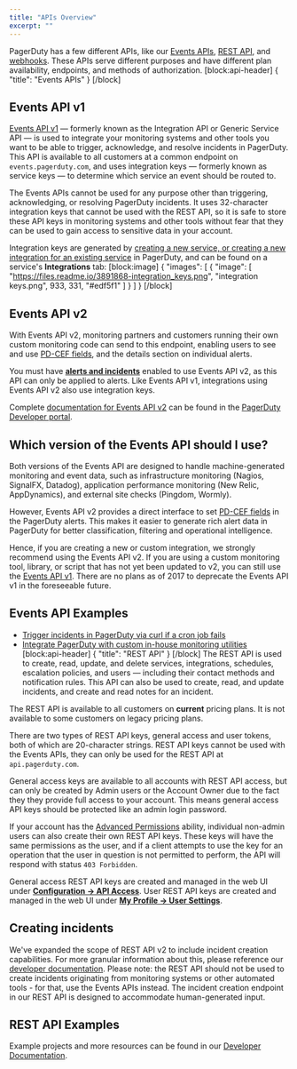 ```yaml
---
title: "APIs Overview"
excerpt: ""
---
```

PagerDuty has a few different APIs, like our [Events APIs](#events-apis), [REST API](#rest-api), and [webhooks](https://v2.developer.pagerduty.com/docs/webhooks-v2-overview). These APIs serve different purposes and have different plan availability, endpoints, and methods of authorization.
[block:api-header]
{
  "title": "Events APIs"
}
[/block]
## Events API v1

[Events API v1](https://v2.developer.pagerduty.com/docs/events-api) — formerly known as the Integration API or Generic Service API — is used to integrate your monitoring systems and other tools you want to be able to trigger, acknowledge, and resolve incidents in PagerDuty. This API is available to all customers at a common endpoint on `events.pagerduty.com`, and uses integration keys — formerly known as service keys — to determine which service an event should be routed to.

The Events APIs cannot be used for any purpose other than triggering, acknowledging, or resolving PagerDuty incidents. It uses 32-character integration keys that cannot be used with the REST API, so it is safe to store these API keys in monitoring systems and other tools without fear that they can be used to gain access to sensitive data in your account.

Integration keys are generated by [creating a new service, or creating a new integration for an existing service](doc:services-and-integrations) in PagerDuty, and can be found on a service's **Integrations** tab:
[block:image]
{
  "images": [
    {
      "image": [
        "https://files.readme.io/3891868-integration_keys.png",
        "integration keys.png",
        933,
        331,
        "#edf5f1"
      ]
    }
  ]
}
[/block]
## Events API v2

With Events API v2, monitoring partners and customers running their own custom monitoring code can send to this endpoint, enabling users to see and use [PD-CEF fields](doc:event-management-tools#section-infrastructure-health-application), and the details section on individual alerts.

You must have [**alerts and incidents**](doc:alerts#section-enabling-alerts) enabled to use Events API v2, as this API can only be applied to alerts. Like Events API v1, integrations using Events API v2 also use integration keys.

Complete [documentation for Events API v2](https://v2.developer.pagerduty.com/docs/events-api-v2) can be found in the [PagerDuty Developer portal](https://v2.developer.pagerduty.com/).

## Which version of the Events API should I use?
Both versions of the Events API are designed to handle machine-generated monitoring and event data, such as infrastructure monitoring (Nagios, SignalFX, Datadog), application performance monitoring (New Relic, AppDynamics), and external site checks (Pingdom, Wormly).

However, Events API v2 provides a direct interface to set [PD-CEF fields](doc:formatting-incidents#section-pagerduty-common-event-format-pd-cef) in the PagerDuty alerts. This makes it easier to generate rich alert data in PagerDuty for better classification, filtering and operational intelligence.

Hence, if you are creating a new or custom integration, we strongly recommend using the Events API v2. If you are using a custom monitoring tool, library, or script that has not yet been updated to v2, you can still use the [Events API v1](https://v2.developer.pagerduty.com/docs/events-api). There are no plans as of 2017 to deprecate the Events API v1 in the foreseeable future.

## Events API Examples

- [Trigger incidents in PagerDuty via curl if a cron job fails](https://v2.developer.pagerduty.com/docs/trigger-events)
- [Integrate PagerDuty with custom in-house monitoring utilities](https://v2.developer.pagerduty.com/docs/events-api)
[block:api-header]
{
  "title": "REST API"
}
[/block]
The REST API is used to create, read, update, and delete services, integrations, schedules, escalation policies, and users — including their contact methods and notification rules. This API can also be used to create, read, and update incidents, and create and read notes for an incident.

The REST API is available to all customers on **current** pricing plans. It is not available to some customers on legacy pricing plans.

There are two types of REST API keys, general access and user tokens, both of which are 20-character strings. REST API keys cannot be used with the Events APIs, they can only be used for the REST API at `api.pagerduty.com`.

General access keys are available to all accounts with REST API access, but can only be created by Admin users or the Account Owner due to the fact they they provide full access to your account. This means general access API keys should be protected like an admin login password.

If your account has the [Advanced Permissions](doc:advanced-permissions) ability, individual non-admin users can also create their own REST API keys. These keys will have the same permissions as the user, and if a client attempts to use the key for an operation that the user in question is not permitted to perform, the API will respond with status `403 Forbidden`.

General access REST API keys are created and managed in the web UI under [**Configuration → API Access**](doc:using-the-api#section-generating-a-general-access-rest-api-key). User REST API keys are created and managed in the web UI under [**My Profile → User Settings**](doc:using-the-api#section-generating-a-personal-rest-api-key).

## Creating incidents
We've expanded the scope of REST API v2 to include incident creation capabilities. For more granular information about this, please reference our [developer documentation](https://v2.developer.pagerduty.com/v2/page/api-reference#!/Incidents/post_incidents). Please note: the REST API should not be used to create incidents originating from monitoring systems or other automated tools - for that, use the Events APIs instead. The incident creation endpoint in our REST API is designed to accommodate human-generated input.

## REST API Examples

Example projects and more resources can be found in our [Developer Documentation](doc:developer-docs).